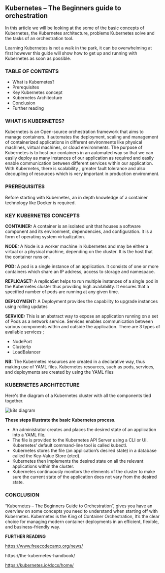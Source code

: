 ## Kubernetes – The Beginners guide to orchestration

In this article we will be looking at the some of the basic concepts of Kubernetes, the Kubernetes architecture, problems Kubernetes solve and the tasks of an orchestration tool.

Learning Kubernetes is not a walk in the park, it can be overwhelming at first however this guide will show how to get up and running with Kubernetes as soon as possible.

### TABLE OF CONTENTS

-	What is Kubernetes?
-	Prerequisites
-	Key Kubernetes concept
-	Kubernetes Architecture 
-	Conclusion
-	Further reading

### WHAT IS KUBERNETES?
Kubernetes is an Open-source orchestration framework that aims to manage containers. It automates the deployment, scaling and management of containerized applications in different environments like physical machines, virtual machines, or cloud environments.
The purpose of Kubernetes is to host our containers in an automated way so that we can easily deploy as many instances of our application as required and easily enable communication between different services within our application. With Kubernetes, there is scalability , greater fault tolerance and also decoupling of resources which is very important in production environment.

### PREREQUISITES
Before starting with Kubernetes, an in depth knowledge of a container technology like Docker is required.


### KEY KUBERNETES CONCEPTS

**CONTAINER:** A container is an isolated unit that houses a software component and its environment, dependencies, and configuration. It is a form of operating system virtualization.

**NODE:** A Node is a worker machine in Kubernetes and may be either a virtual or a physical machine, depending on the cluster. It is the host that the container runs on.

**POD:** A pod is a single instance of an application. It consists of one or more containers which share an IP address, access to storage and namespace.

**REPLICASET:** A replicaSet helps to run multiple instances of a single pod in the Kubernetes cluster thus providing high availability. It ensures that a specified number of pods are running at any given time.

**DEPLOYMENT:** A Deployment provides the capability to upgrade instances using rolling updates

**SERVICE:** This is an abstract way to expose an application running on a set of Pods as a network service. Services enables communication between various components within and outside the application. There are 3 types of available services ;

-	NodePort
-	ClusterIp
-	LoadBalancer

**NB:**  The Kubernetes resources are created in a declarative way, thus making use of YAML files. Kubernetes resources, such as pods, services, and deployments are created by using the YAML files


### KUBERNETES ARCHITECTURE
Here's the diagram of a Kubernetes cluster with all the components tied together.

![k8s diagram](image.jpg)
 


**These steps illustrate the basic Kubernetes process.**

-	An administrator creates and places the desired state of an application into a YAML file.
-	The file is provided to the Kubernetes API Server using a CLI or UI. Kubernetes’ default command-line tool is called kubectl.
-	Kubernetes stores the file (an application’s desired state) in a database called the Key-Value Store (etcd).
-	Kubernetes then implements the desired state on all the relevant applications within the cluster.
-	Kubernetes continuously monitors the elements of the cluster to make sure the current state of the application does not vary from the desired state.

### CONCLUSION
“Kubernetes – The Beginners Guide to Orchestration”, gives you have an overview on some concepts you need to understand when starting off with Kubernetes.
Kubernetes is the King of Container Orchestration, It’s the clear choice for managing modern container deployments in an efficient, flexible, and business-friendly way.



**FURTHER READING**

https://www.freecodecamp.org/news/

https://the-kubernetes-handbook/

https://kubernetes.io/docs/home/
